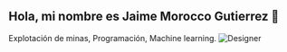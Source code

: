 ## Hola, mi nombre es Jaime Morocco Gutierrez 👋
Explotación de minas, Programación, Machine learning. 
![Designer](https://github.com/user-attachments/assets/8d6299db-ee79-4c57-b536-c64a78d6bb49)





<!--
**jaimemoroccog/jaimemoroccog** is a ✨ _special_ ✨ repository because its `README.md` (this file) appears on your GitHub profile.

Here are some ideas to get you started:

- 🔭 I’m currently working on ...
- 🌱 I’m currently learning ...
- 👯 I’m looking to collaborate on ...
- 🤔 I’m looking for help with ...
- 💬 Ask me about ...
- 📫 How to reach me: ...
- 😄 Pronouns: ...
- ⚡ Fun fact: ...
-->
